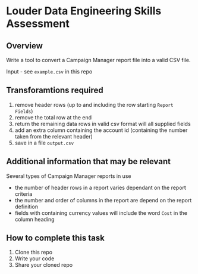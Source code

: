 Louder Data Engineering Skills Assessment
=========================================

Overview
--------

Write a tool to convert a Campaign Manager report file into a valid CSV file.

Input - see `example.csv` in this repo

Transforamtions required
------------------------

1. remove header rows (up to and including the row starting `Report Fields`)
2. remove the total row at the end
3. return the remaining data rows in valid csv format will all supplied fields 
4. add an extra column containing the account id (containing the number taken from the relevant header)
5. save in a file `output.csv` 

Additional information that may be relevant
-------------------------------------------

Several types of Campaign Manager reports in use
- the number of header rows in a report varies dependant on the report criteria
- the number and order of columns in the report are depend on the report definition
- fields with containing currency values will include the word `Cost` in the column heading 

How to complete this task
-------------------------

1. Clone this repo
2. Write your code 
3. Share your cloned repo